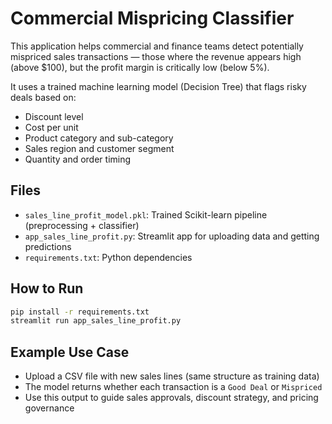 # Commercial Mispricing Classifier

This application helps commercial and finance teams detect potentially mispriced sales transactions — those where the revenue appears high (above $100), but the profit margin is critically low (below 5%).

It uses a trained machine learning model (Decision Tree) that flags risky deals based on:
- Discount level
- Cost per unit
- Product category and sub-category
- Sales region and customer segment
- Quantity and order timing

## Files

- `sales_line_profit_model.pkl`: Trained Scikit-learn pipeline (preprocessing + classifier)
- `app_sales_line_profit.py`: Streamlit app for uploading data and getting predictions
- `requirements.txt`: Python dependencies

## How to Run

```bash
pip install -r requirements.txt
streamlit run app_sales_line_profit.py
```

## Example Use Case

- Upload a CSV file with new sales lines (same structure as training data)
- The model returns whether each transaction is a `Good Deal` or `Mispriced`
- Use this output to guide sales approvals, discount strategy, and pricing governance
